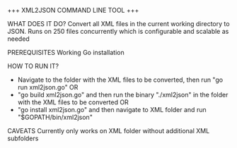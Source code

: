 +++ XML2JSON COMMAND LINE TOOL +++

WHAT DOES IT DO?
Convert all XML files in the current working directory to JSON. Runs on 250 files concurrently which is configurable and scalable as needed

PREREQUISITES
Working Go installation

HOW TO RUN IT?
- Navigate to the folder with the XML files to be converted, then run "go run xml2json.go"
OR
- "go build xml2json.go" and then run the binary "./xml2json" in the folder with the XML files to be converted
OR
- "go install xml2json.go" and then navigate to XML folder and run "$GOPATH/bin/xml2json"

CAVEATS
Currently only works on XML folder without additional XML subfolders